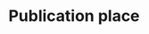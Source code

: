 ---
title: 'Publication place'
field: 'is.item.publicationPlace'
slug: 'is-item-publicationplace'
description: 'City, country'
required: False
module: 'Provenance'
cluster: 'Global'
policy: 'Free value. Single value only.'
layout: 'home'
---